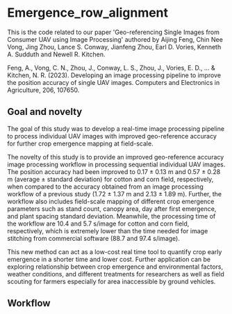 # Emergence_row_alignment

This is the code related to our paper 'Geo-referencing Single Images from Consumer UAV using Image Processing' authored by Aijing Feng, Chin Nee Vong, Jing Zhou, Lance S. Conway, Jianfeng Zhou, Earl D. Vories, Kenneth A. Sudduth and Newell R. Kitchen.

Feng, A., Vong, C. N., Zhou, J., Conway, L. S., Zhou, J., Vories, E. D., ... & Kitchen, N. R. (2023). Developing an image processing pipeline to improve the position accuracy of single UAV images. Computers and Electronics in Agriculture, 206, 107650.

## Goal and novelty
The goal of this study was to develop a real-time image processing pipeline to process individual UAV images with improved geo-reference accuracy for further crop emergence mapping at field-scale. 

The novelty of this study is to provide an improved geo-reference accuracy image processing workflow in processing sequential individual UAV images.
The position accuracy had been improved to 0.17 ± 0.13 m and 0.57 ± 0.28 m (average ± standard deviation) for cotton and corn field, respectively, when compared to the accuracy obtained from an image processing workflow of a previous study (1.72 ± 1.37 m and 2.13 ± 1.89 m).
Further, the workflow also includes field-scale mapping of different crop emergence parameters such as stand count, canopy area, day after first emergence, and plant spacing standard deviation.
Meanwhile, the processing time of the workflow are 10.4 and 5.7 s/image for cotton and corn field, respectively, which is extremely lower than the time needed for image stitching from commercial software (88.7 and 97.4 s/image).

This new method can act as a low-cost real time tool to quantify crop early emergence in a shorter time and lower cost. Further application can be exploring relationship between crop emergence and environmental factors, weather conditions, and different treatments for researchers as well as field scouting for farmers especially for area inaccessible by ground vehicles.

## Workflow
